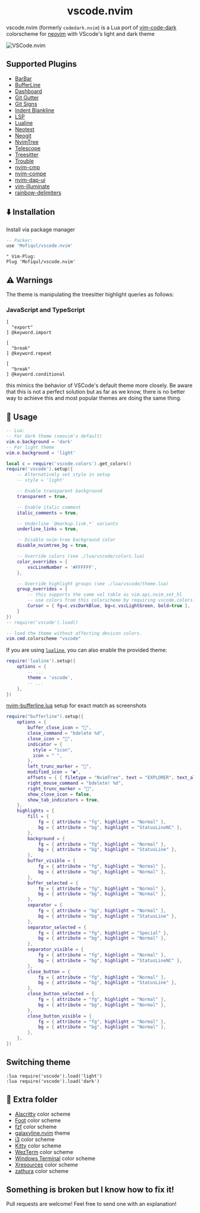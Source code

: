 <h1 align="center">vscode.nvim</h1>

vscode.nvim (formerly `codedark.nvim`) is a Lua port of [vim-code-dark](https://github.com/tomasiser/vim-code-dark) colorscheme for [neovim](https://github.com/neovim/neovim) with VScode's light and dark theme

![VSCode.nvim](./demo.png)

## Supported Plugins

- [BarBar](https://github.com/romgrk/barbar.nvim)
- [BufferLine](https://github.com/akinsho/nvim-bufferline.lua)
- [Dashboard](https://github.com/glepnir/dashboard-nvim)
- [Git Gutter](https://github.com/airblade/vim-gitgutter)
- [Git Signs](https://github.com/lewis6991/gitsigns.nvim)
- [Indent Blankline](https://github.com/lukas-reineke/indent-blankline.nvim)
- [LSP](https://github.com/neovim/nvim-lspconfig)
- [Lualine](https://github.com/hoob3rt/lualine.nvim)
- [Neotest](https://github.com/nvim-neotest/neotest)
- [Neogit](https://github.com/NeogitOrg/neogit)
- [NvimTree](https://github.com/kyazdani42/nvim-tree.lua)
- [Telescope](https://github.com/nvim-telescope/telescope.nvim)
- [Treesitter](https://github.com/nvim-treesitter/nvim-treesitter)
- [Trouble](https://github.com/folke/trouble.nvim)
- [nvim-cmp](https://github.com/hrsh7th/nvim-cmp)
- [nvim-compe](https://github.com/hrsh7th/nvim-compe)
- [nvim-dap-ui](https://github.com/rcarriga/nvim-dap-ui)
- [vim-illuminate](https://github.com/RRethy/vim-illuminate)
- [rainbow-delimiters](https://gitlab.com/HiPhish/rainbow-delimiters.nvim)

## ⬇️ Installation

Install via package manager

```lua
-- Packer:
use 'Mofiqul/vscode.nvim'
```

```vim
" Vim-Plug:
Plug 'Mofiqul/vscode.nvim'
```

## ⚠️  Warnings

The theme is manipulating the treesitter highlight queries as follows:

### JavaScript and TypeScript

```query
[
  "export"
] @keyword.import

[
  "break"
] @keyword.repeat

[
  "break"
] @keyword.conditional
```

this mimics the behavior of VSCode's default theme more closely. Be aware that 
this is not a perfect solution but as far as we know, there is no better way to
achieve this and most popular themes are doing the same thing.

## 🚀 Usage

```lua
-- Lua:
-- For dark theme (neovim's default)
vim.o.background = 'dark'
-- For light theme
vim.o.background = 'light'

local c = require('vscode.colors').get_colors()
require('vscode').setup({
    -- Alternatively set style in setup
    -- style = 'light'

    -- Enable transparent background
    transparent = true,

    -- Enable italic comment
    italic_comments = true,

    -- Underline `@markup.link.*` variants
    underline_links = true,

    -- Disable nvim-tree background color
    disable_nvimtree_bg = true,

    -- Override colors (see ./lua/vscode/colors.lua)
    color_overrides = {
        vscLineNumber = '#FFFFFF',
    },

    -- Override highlight groups (see ./lua/vscode/theme.lua)
    group_overrides = {
        -- this supports the same val table as vim.api.nvim_set_hl
        -- use colors from this colorscheme by requiring vscode.colors!
        Cursor = { fg=c.vscDarkBlue, bg=c.vscLightGreen, bold=true },
    }
})
-- require('vscode').load()

-- load the theme without affecting devicon colors.
vim.cmd.colorscheme "vscode"
```


If you are using [`lualine`](https://github.com/hoob3rt/lualine.nvim), you can also enable the provided theme:

```lua
require('lualine').setup({
    options = {
        -- ...
        theme = 'vscode',
        -- ...
    },
})
```

[nvim-bufferline.lua](https://github.com/akinsho/nvim-bufferline.lua)  setup for exact match as screenshots

```lua
require("bufferline").setup({
    options = {
        buffer_close_icon = "",
        close_command = "bdelete %d",
        close_icon = "",
        indicator = {
          style = "icon",
          icon = " ",
        },
        left_trunc_marker = "",
        modified_icon = "●",
        offsets = { { filetype = "NvimTree", text = "EXPLORER", text_align = "center" } },
        right_mouse_command = "bdelete! %d",
        right_trunc_marker = "",
        show_close_icon = false,
        show_tab_indicators = true,
    },
    highlights = {
        fill = {
            fg = { attribute = "fg", highlight = "Normal" },
            bg = { attribute = "bg", highlight = "StatusLineNC" },
        },
        background = {
            fg = { attribute = "fg", highlight = "Normal" },
            bg = { attribute = "bg", highlight = "StatusLine" },
        },
        buffer_visible = {
            fg = { attribute = "fg", highlight = "Normal" },
            bg = { attribute = "bg", highlight = "Normal" },
        },
        buffer_selected = {
            fg = { attribute = "fg", highlight = "Normal" },
            bg = { attribute = "bg", highlight = "Normal" },
        },
        separator = {
            fg = { attribute = "bg", highlight = "Normal" },
            bg = { attribute = "bg", highlight = "StatusLine" },
        },
        separator_selected = {
            fg = { attribute = "fg", highlight = "Special" },
            bg = { attribute = "bg", highlight = "Normal" },
        },
        separator_visible = {
            fg = { attribute = "fg", highlight = "Normal" },
            bg = { attribute = "bg", highlight = "StatusLineNC" },
        },
        close_button = {
            fg = { attribute = "fg", highlight = "Normal" },
            bg = { attribute = "bg", highlight = "StatusLine" },
        },
        close_button_selected = {
            fg = { attribute = "fg", highlight = "Normal" },
            bg = { attribute = "bg", highlight = "Normal" },
        },
        close_button_visible = {
            fg = { attribute = "fg", highlight = "Normal" },
            bg = { attribute = "bg", highlight = "Normal" },
        },
    },
})
```

## Switching theme

```
:lua require('vscode').load('light')
:lua require('vscode').load('dark')
```

## 🍭 Extra folder

- [Alacritty](https://github.com/alacritty/alacritty) color scheme
- [Foot](https://codeberg.org/dnkl/foot) color scheme
- [fzf](https://junegunn.github.io/fzf/) color scheme
- [galaxyline.nvim](https://github.com/glepnir/galaxyline.nvim) theme
- [i3](https://i3wm.org/) color scheme
- [Kitty](https://sw.kovidgoyal.net/kitty/) color scheme
- [WezTerm](https://wezfurlong.org/wezterm/) color scheme
- [Windows Terminal](https://github.com/microsoft/terminal) color scheme
- [Xresources](https://wiki.debian.org/Xresources) color scheme
- [zathura](https://pwmt.org/projects/zathura/) color scheme

## Something is broken but I know how to fix it!

Pull requests are welcome! Feel free to send one with an explanation!
